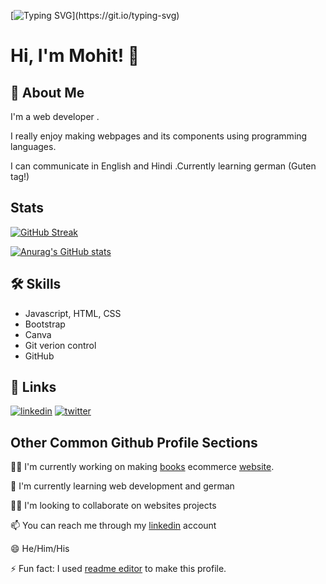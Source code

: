 [![Typing SVG](https://readme-typing-svg.demolab.com?font=sans-serif&weight=900&size=24&duration=5003&pause=2001&color=DC1CA4&background=5BFF5900&center=true&vCenter=true&width=435&lines=Hi+!+Welcome+to+Mohit's+git+repo.)](https://git.io/typing-svg)

# Hi, I'm Mohit! 👋


## 🚀 About Me
I'm a web developer .

I really enjoy making webpages and its components using programming languages.

I can communicate in English and Hindi .Currently learning german (Guten tag!)

## Stats
[![GitHub Streak](https://streak-stats.demolab.com?user=TheMohit2003&theme=monokai)](https://git.io/streak-stats)

[![Anurag's GitHub stats](https://github-readme-stats.vercel.app/api?username=TheMohit2003&show_icons=true&theme=monokai)](https://github.com/anuraghazra/github-readme-stats)

## 🛠 Skills
- Javascript, HTML, CSS
- Bootstrap
- Canva
- Git verion control
- GitHub


## 🔗 Links


[![linkedin](https://img.shields.io/badge/linkedin-0A66C2?style=for-the-badge&logo=linkedin&logoColor=white)]([https://www.linkedin.com/](https://www.linkedin.com/in/mohit-pardeshi-5792aa229/))
[![twitter](https://img.shields.io/badge/twitter-1DA1F2?style=for-the-badge&logo=twitter&logoColor=white)](https://twitter.com/mohitpa29344380/likes)



## Other Common Github Profile Sections
👩‍💻 I'm currently working on making [books](https://github.com/TheMohit2003/Books-Ecommerce) ecommerce [website](https://themohit2003.github.io/Books-Ecommerce/).

🧠 I'm currently learning web development and german

👯‍♀️ I'm looking to collaborate on websites projects

📫 You can reach me through my [linkedin](https://www.linkedin.com/in/mohit-pardeshi-5792aa229/) account

😄 He/Him/His

⚡️ Fun fact: I used [readme editor](https://readme.so/) to make this profile.

